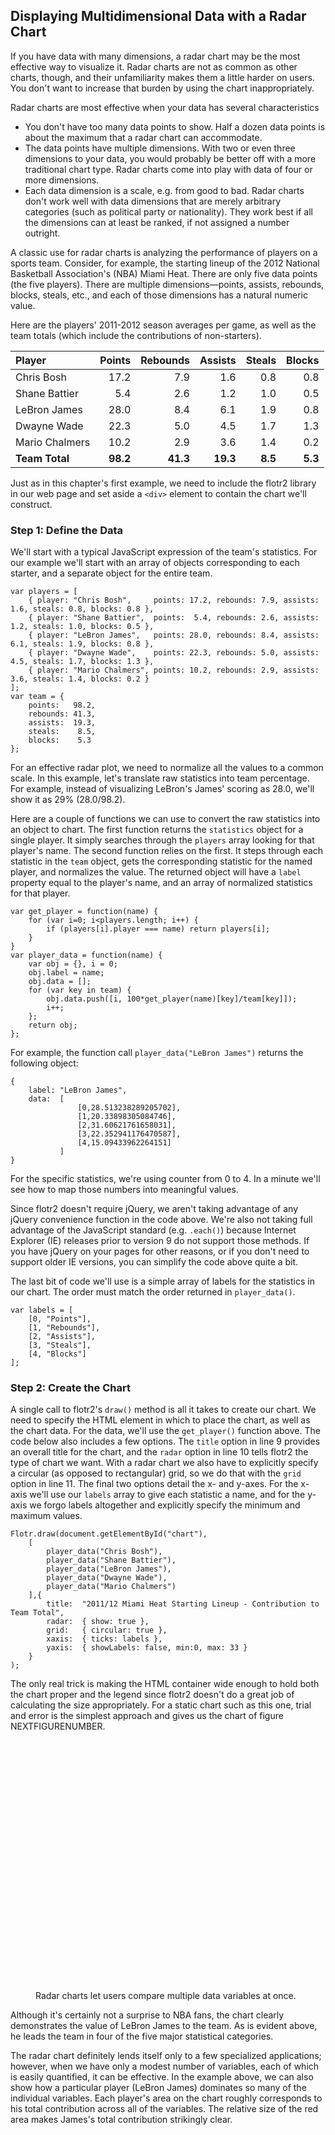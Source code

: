 ## Displaying Multidimensional Data with a Radar Chart

If you have data with many dimensions, a radar chart may be the most effective way to visualize it. Radar charts are not as common as other charts, though, and their unfamiliarity makes them a little harder on users. You don't want to increase that burden by using the chart inappropriately.

Radar charts are most effective when your data has several characteristics

* You don't have too many data points to show. Half a dozen data points is about the maximum that a radar chart can accommodate.
* The data points have multiple dimensions. With two or even three dimensions to your data, you would probably be better off with a more traditional chart type. Radar charts come into play with data of four or more dimensions.
* Each data dimension is a scale, e.g. from good to bad. Radar charts don't work well with data dimensions that are merely arbitrary categories (such as political party or nationality). They work best if all the dimensions can at least be ranked, if not assigned a number outright.

A classic use for radar charts is analyzing the performance of players on a sports team. Consider, for example, the starting lineup of the 2012 National Basketball Association's (<span class="smcp">NBA</span>) Miami Heat. There are only five data points (the five players). There are multiple dimensions—points, assists, rebounds, blocks, steals, etc., and each of those dimensions has a natural numeric value.

Here are the players' 2011-2012 season averages per game, as well as the team totals (which include the contributions of non-starters).

| Player         | Points | Rebounds | Assists | Steals | Blocks |
|:---------------|-------:|---------:|--------:|-------:|-------:|
| Chris Bosh     |  17.2  |   7.9    |   1.6   |   0.8  |   0.8  |
| Shane Battier  |   5.4  |   2.6    |   1.2   |   1.0  |   0.5  |
| LeBron James   |  28.0  |   8.4    |   6.1   |   1.9  |   0.8  |
| Dwayne Wade    |  22.3  |   5.0    |   4.5   |   1.7  |   1.3  |
| Mario Chalmers |  10.2  |   2.9    |   3.6   |   1.4  |   0.2  |
| **Team Total** |**98.2**|**41.3**  |**19.3** | **8.5**| **5.3**|

Just as in this chapter's first example, we need to include the flotr2 library in our web page and set aside a `<div>` element to contain the chart we'll construct.

### Step 1: Define the Data

We'll start with a typical JavaScript expression of the team's statistics. For our example we'll start with an array of objects corresponding to each starter, and a separate object for the entire team.

``` {.javascript .numberLines}
var players = [
    { player: "Chris Bosh",     points: 17.2, rebounds: 7.9, assists: 1.6, steals: 0.8, blocks: 0.8 },
    { player: "Shane Battier",  points:  5.4, rebounds: 2.6, assists: 1.2, steals: 1.0, blocks: 0.5 },
    { player: "LeBron James",   points: 28.0, rebounds: 8.4, assists: 6.1, steals: 1.9, blocks: 0.8 },
    { player: "Dwayne Wade",    points: 22.3, rebounds: 5.0, assists: 4.5, steals: 1.7, blocks: 1.3 },
    { player: "Mario Chalmers", points: 10.2, rebounds: 2.9, assists: 3.6, steals: 1.4, blocks: 0.2 }
];
var team = {
    points:   98.2,
    rebounds: 41.3,
    assists:  19.3,
    steals:    8.5,
    blocks:    5.3
};
```

For an effective radar plot, we need to normalize all the values to a common scale. In this example, let's translate raw statistics into team percentage. For example, instead of visualizing LeBron's James' scoring as 28.0, we'll show it as 29% (28.0/98.2).

Here are a couple of functions we can use to convert the raw statistics into an object to chart. The first function returns the `statistics` object for a single player. It simply searches through the `players` array looking for that player's name. The second function relies on the first. It steps through each statistic in the `team` object, gets the corresponding statistic for the named player, and normalizes the value. The returned object will have a `label` property equal to the player's name, and an array of normalized statistics for that player.

``` {.javascript .numberLines}
var get_player = function(name) {
    for (var i=0; i<players.length; i++) {
        if (players[i].player === name) return players[i];
    }
}
var player_data = function(name) {
    var obj = {}, i = 0;
    obj.label = name;
    obj.data = [];
    for (var key in team) {
        obj.data.push([i, 100*get_player(name)[key]/team[key]]);
        i++;
    };
    return obj;
};
```

For example, the function call `player_data("LeBron James")` returns the following object:

``` {.javascript .numberLines}
{
    label: "LeBron James",
    data:  [
               [0,28.513238289205702],
               [1,20.33898305084746],
               [2,31.60621761658031],
               [3,22.352941176470587],
               [4,15.09433962264151]
           ]
}
```

For the specific statistics, we're using counter from 0 to 4. In a minute we'll see how to map those numbers into meaningful values.

Since flotr2 doesn't require jQuery, we aren't taking advantage of any jQuery convenience function in the code above. We're also not taking full advantage of the JavaScript standard (e.g. `.each()`) because Internet Explorer (<span class="smcp">IE</span>) releases prior to version 9 do not support those methods. If you have jQuery on your pages for other reasons, or if you don't need to support older <span class="smcp">IE</span> versions, you can simplify the code above quite a bit.

The last bit of code we'll use is a simple array of labels for the statistics in our chart. The order must match the order returned in `player_data()`.

``` {.javascript .numberLines}
var labels = [
    [0, "Points"],
    [1, "Rebounds"],
    [2, "Assists"],
    [3, "Steals"],
    [4, "Blocks"]
];
```

### Step 2: Create the Chart

A single call to flotr2's `draw()` method is all it takes to create our chart. We need to specify the <span class="smcp">HTML</span> element in which to place the chart, as well as the chart data. For the data, we'll use the `get_player()` function above. The code below also includes a few options. The `title` option in line 9 provides an overall title for the chart, and the `radar` option in line 10 tells flotr2 the type of chart we want. With a radar chart we also have to explicitly specify a circular (as opposed to rectangular) grid, so we do that with the `grid` option in line 11. The final two options detail the x- and y-axes. For the x-axis we'll use our `labels` array to give each statistic a name, and for the y-axis we forgo labels altogether and explicitly specify the minimum and maximum values.

``` {.javascript .numberLines}
Flotr.draw(document.getElementById("chart"),
    [
        player_data("Chris Bosh"),
        player_data("Shane Battier"),
        player_data("LeBron James"),
        player_data("Dwayne Wade"),
        player_data("Mario Chalmers")
    ],{
        title:  "2011/12 Miami Heat Starting Lineup - Contribution to Team Total",
        radar:  { show: true },
        grid:   { circular: true },
        xaxis:  { ticks: labels },
        yaxis:  { showLabels: false, min:0, max: 33 }
    }
);
```

The only real trick is making the <span class="smcp">HTML</span> container wide enough to hold both the chart proper and the legend since flotr2 doesn't do a great job of calculating the size appropriately. For a static chart such as this one, trial and error is the simplest approach and gives us the chart of figure NEXTFIGURENUMBER.

<figure>
<div id='radar-chart1' style="width:600px;height:400px;"></div>
<figcaption>Radar charts let users compare multiple data variables at once.</figcaption>
</figure>

Although it's certainly not a surprise to <span class="smcp">NBA</span> fans, the chart clearly demonstrates the value of LeBron James to the team. As is evident above, he leads the team in four of the five major statistical categories.

The radar chart definitely lends itself only to a few specialized applications; however, when we have only a modest number of variables, each of which is easily quantified, it can be effective. In the example above, we can also show how a particular player (LeBron James) dominates so many of the individual variables. Each player's area on the chart roughly corresponds to his total contribution across all of the variables. The relative size of the red area makes James's total contribution strikingly clear.

<script>
;(function(){

    draw = function() {
        
        var players = [
            { player: "Chris Bosh",     points: 17.2, rebounds: 7.9, assists: 1.6, steals: 0.8, blocks: 0.8 },
            { player: "Shane Battier",  points:  5.4, rebounds: 2.6, assists: 1.2, steals: 1.0, blocks: 0.5 },
            { player: "LeBron James",   points: 28.0, rebounds: 8.4, assists: 6.1, steals: 1.9, blocks: 0.8 },
            { player: "Dwayne Wade",    points: 22.3, rebounds: 5.0, assists: 4.5, steals: 1.7, blocks: 1.3 },
            { player: "Mario Chalmers", points: 10.2, rebounds: 2.9, assists: 3.6, steals: 1.4, blocks: 0.2 },
        ];
        var team = {
            points:   98.2,
            rebounds: 41.3,
            assists:  19.3,
            steals:    8.5,
            blocks:    5.3,
        };
        var get_player = function(name) {
            for (var i=0; i<players.length; i++) {
                if (players[i].player === name) return players[i];
            }
        }
        var player_data = function(name) {
            var obj = {}, i = 0;
            obj.label = name;
            obj.data = [];
            for (var key in team) {
                obj.data.push([i, 100*get_player(name)[key]/team[key]]);
                i++;
            };
            return obj;
        };
        var labels = [
            [0, "Points"],
            [1, "Rebounds"],
            [2, "Assists"],
            [3, "Steals"],
            [4, "Blocks"],
        ];
        
        Flotr.draw(document.getElementById("radar-chart1"),
            [
                player_data("LeBron James"),
                player_data("Dwayne Wade"),
                player_data("Chris Bosh"),
                player_data("Mario Chalmers"),
                player_data("Shane Battier")
            ],{
                colors: [chartStyles.color.primary,chartStyles.color.alternateLightest,chartStyles.color.secondaryLightest,chartStyles.color.alternateDarkest,chartStyles.color.secondaryDarkest],
                fontColor: chartStyles.color.text,
                title:  "2011/12 Miami Heat Starting Lineup - Contribution to Team Total",
                radar:  { show: true, radiusRatio: 0.9},
                grid:   { circular: true, color: chartStyles.color.text },
                xaxis:  { ticks: labels, },
                yaxis:  { showLabels: false, min:0, max: 33, },
                legend: {position: "nw", backgroundOpacity: 0, },
            }
        );
           
        var dummyElements = document.getElementsByClassName('flotr-dummy-div');
        Array.prototype.forEach.call(dummyElements, function(dummyElement){
            dummyElement.parentNode.style.display = 'none';
        });

    };
    
    if (typeof contentLoaded != "undefined") {
        contentLoaded.done(draw);
    } else {
        window.addEventListener('load', draw);
    }

}());
</script>

